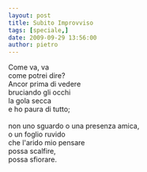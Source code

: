 ```yaml
---
layout: post
title: Subito Improvviso
tags: [speciale,]
date: 2009-09-29 13:56:00
author: pietro
---
```

Come va, va<br/>come potrei dire?<br/>Ancor prima di vedere<br/>bruciando gli occhi<br/>la gola secca<br/>e ho paura di tutto;<br/><br/>non uno sguardo o una presenza amica,<br/>o un foglio ruvido<br/>che l'arido mio pensare<br/>possa scalfire,<br/>possa sfiorare.
